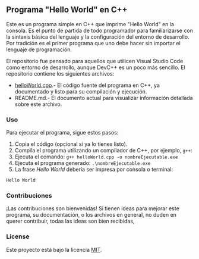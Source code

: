 ## Programa "Hello World" en C++
Este es un programa simple en C++ que imprime "Hello World" en la consola. Es el punto de partida de todo programador para familiarizarse con la sintaxis básica del lenguaje y la configuración del entorno de desarrollo. Por tradición es el primer programa que uno debe hacer sin importar el lenguaje de programación.

El repositorio fue pensado para aquellos que utilicen Visual Studio Code como entorno de desarrollo, aunque DevC++ es un poco más sencillo.
El repositorio contiene los siguientes archivos:

- [helloWorld.cpp](.\helloWorld.cpp).- El código fuente del programa en C++, ya documentado y listo para su compilación y ejecución.
- README.md.- El documento actual para visualizar información detallada sobre este archivo.

### Uso
Para ejecutar el programa, sigue estos pasos:

1. Copia el código (opcional si ya lo tienes listo).
2. Compila el programa utilizando un compilador de C++, por ejemplo, `g++`:
3. Ejecuta el comando: `g++ helloWorld.cpp -o nombreEjecutable.exe`
4. Ejecuta el programa generado: `.\nombreEjecutable.exe`
5. La frase _Hello World_ debería ser impresa por consola o terminal: 
```bash
Hello World
```


### Contribuciones
¡Las contribuciones son bienvenidas! 
Si tienen ideas para mejorar este programa, su documentación, o los archivos en general, no duden en querer contribuir, todas las ideas son bien recibidas,

### License
Este proyecto está bajo la licencia [MIT](https://choosealicense.com/licenses/mit/).
